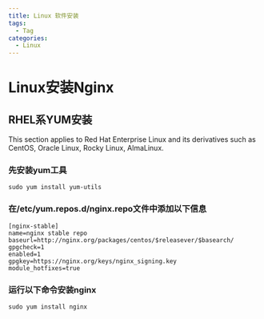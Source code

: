 ```yaml
---
title: Linux 软件安装
tags:
  - Tag
categories:
  - Linux
--- 
```


# Linux安装Nginx

## RHEL系YUM安装
This section applies to Red Hat Enterprise Linux and its derivatives such as CentOS, Oracle Linux, Rocky Linux, AlmaLinux.

### 先安装yum工具
```
sudo yum install yum-utils
```
### 在/etc/yum.repos.d/nginx.repo文件中添加以下信息
```
[nginx-stable]
name=nginx stable repo
baseurl=http://nginx.org/packages/centos/$releasever/$basearch/
gpgcheck=1
enabled=1
gpgkey=https://nginx.org/keys/nginx_signing.key
module_hotfixes=true
```
### 运行以下命令安装nginx
```
sudo yum install nginx
```
